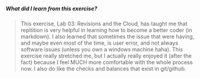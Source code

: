 ##### What did I learn from this exercise?
> This exercise, Lab 03: Revisions and the Cloud, has taught me that repitition is very helpful in learning how to become a better coder (in markdown). I also learned that sometimes the issue that were having, and maybe even most of the time, is user error, and not always software issues (unless you own a windows machine haha). This exercise really stretched me, but I actually really enjoyed it (after the fact) because I feel MUCH more comfortable with the whole process now. I also do like the checks and balances that exist in git/github.